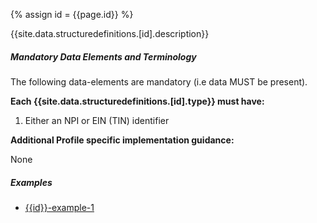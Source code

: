 
{% assign id = {{page.id}} %}


{{site.data.structuredefinitions.[id].description}}

##### Mandatory Data Elements and Terminology

The following data-elements are mandatory (i.e data MUST be present).

**Each {{site.data.structuredefinitions.[id].type}} must have:**

1. Either an NPI or EIN (TIN) identifier

<!--

Each {{site.data.structuredefinitions.[id].type}} *should* have ([Must Support](guidance.html#must-support)):

1. The beneficiary

-->

**Additional Profile specific implementation guidance:**

None

##### Examples

- [{{id}}-example-1](todo.html)
